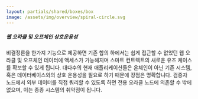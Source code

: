 ```yaml
---
layout: partials/shared/boxes/box
image: /assets/img/overview/spiral-circle.svg
---
```


##### 웹 오라클 및 오프체인 상호운용성

비결정론을 한가지 기능으로 제공하면 기존 합의 하에서는 쉽게 접근할 수 없었던 웹 오라클 및 오프체인 데이터에 액세스가 가능해지며 스마트 컨트렉트의 새로운 유즈 케이스를 확보할 수 있게 됩니다. 대다수의 현재 애플리케이션들은 온체인이 아닌 기존 시스템, 혹은 데이터베이스와의 상호 운용성을 필요로 하기 때문에 장점은 명확합니다. 검증자 노드에서 외부 데이터를 직접 쿼리할 수 있도록 하면 전용 오라클 노드에 의존할 수 밖에 없으며, 이는 종종 시스템의 취약점이 됩니다.
